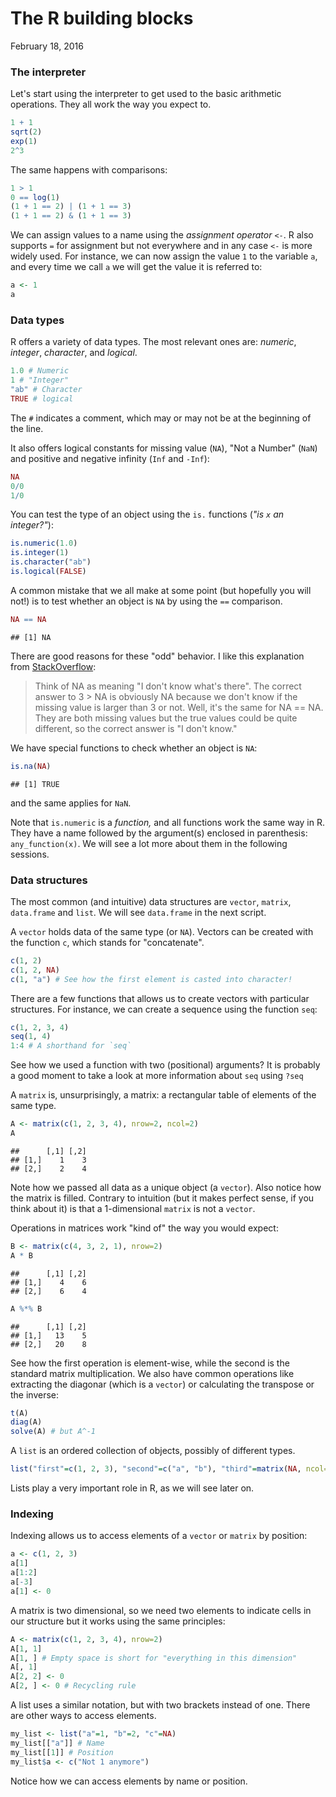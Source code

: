 The R building blocks
================
February 18, 2016

### The interpreter

Let's start using the interpreter to get used to the basic arithmetic operations. They all work the way you expect to.

``` r
1 + 1
sqrt(2)
exp(1)
2^3
```

The same happens with comparisons:

``` r
1 > 1
0 == log(1)
(1 + 1 == 2) | (1 + 1 == 3)
(1 + 1 == 2) & (1 + 1 == 3)
```

We can assign values to a name using the *assignment operator* `<-`. R also supports `=` for assignment but not everywhere and in any case `<-` is more widely used. For instance, we can now assign the value `1` to the variable `a`, and every time we call `a` we will get the value it is referred to:

``` r
a <- 1
a
```

### Data types

R offers a variety of data types. The most relevant ones are: *numeric*, *integer*, *character*, and *logical*.

``` r
1.0 # Numeric
1 # "Integer"
"ab" # Character
TRUE # logical
```

The `#` indicates a comment, which may or may not be at the beginning of the line.

It also offers logical constants for missing value (`NA`), "Not a Number" (`NaN`) and positive and negative infinity (`Inf` and `-Inf`):

``` r
NA
0/0
1/0
```

You can test the type of an object using the `is.` functions (*"is `x` an integer?"*):

``` r
is.numeric(1.0)
is.integer(1)
is.character("ab")
is.logical(FALSE)
```

A common mistake that we all make at some point (but hopefully you will not!) is to test whether an object is `NA` by using the `==` comparison.

``` r
NA == NA
```

    ## [1] NA

There are good reasons for these "odd" behavior. I like this explanation from [StackOverflow](http://stackoverflow.com/questions/25100974/na-matches-na-but-is-not-equal-to-na-why):

> Think of NA as meaning "I don't know what's there". The correct answer to 3 &gt; NA is obviously NA because we don't know if the missing value is larger than 3 or not. Well, it's the same for NA == NA. They are both missing values but the true values could be quite different, so the correct answer is "I don't know."

We have special functions to check whether an object is `NA`:

``` r
is.na(NA)
```

    ## [1] TRUE

and the same applies for `NaN`.

Note that `is.numeric` is a *function,* and all functions work the same way in R. They have a name followed by the argument(s) enclosed in parenthesis: `any_function(x)`. We will see a lot more about them in the following sessions.

### Data structures

The most common (and intuitive) data structures are `vector`, `matrix`, `data.frame` and `list`. We will see `data.frame` in the next script.

A `vector` holds data of the same type (or `NA`). Vectors can be created with the function `c`, which stands for "concatenate".

``` r
c(1, 2)
c(1, 2, NA)
c(1, "a") # See how the first element is casted into character!
```

There are a few functions that allows us to create vectors with particular structures. For instance, we can create a sequence using the function `seq`:

``` r
c(1, 2, 3, 4)
seq(1, 4)
1:4 # A shorthand for `seq`
```

See how we used a function with two (positional) arguments? It is probably a good moment to take a look at more information about `seq` using `?seq`

A `matrix` is, unsurprisingly, a matrix: a rectangular table of elements of the same type.

``` r
A <- matrix(c(1, 2, 3, 4), nrow=2, ncol=2)
A
```

    ##      [,1] [,2]
    ## [1,]    1    3
    ## [2,]    2    4

Note how we passed all data as a unique object (a `vector`). Also notice how the matrix is filled. Contrary to intuition (but it makes perfect sense, if you think about it) is that a 1-dimensional `matrix` is not a `vector`.

Operations in matrices work "kind of" the way you would expect:

``` r
B <- matrix(c(4, 3, 2, 1), nrow=2)
A * B
```

    ##      [,1] [,2]
    ## [1,]    4    6
    ## [2,]    6    4

``` r
A %*% B
```

    ##      [,1] [,2]
    ## [1,]   13    5
    ## [2,]   20    8

See how the first operation is element-wise, while the second is the standard matrix multiplication. We also have common operations like extracting the diagonar (which is a `vector`) or calculating the transpose or the inverse:

``` r
t(A)
diag(A)
solve(A) # but A^-1
```

A `list` is an ordered collection of objects, possibly of different types.

``` r
list("first"=c(1, 2, 3), "second"=c("a", "b"), "third"=matrix(NA, ncol=2, nrow=2))
```

Lists play a very important role in R, as we will see later on.

### Indexing

Indexing allows us to access elements of a `vector` or `matrix` by position:

``` r
a <- c(1, 2, 3)
a[1]
a[1:2]
a[-3]
a[1] <- 0
```

A matrix is two dimensional, so we need two elements to indicate cells in our structure but it works using the same principles:

``` r
A <- matrix(c(1, 2, 3, 4), nrow=2)
A[1, 1]
A[1, ] # Empty space is short for "everything in this dimension"
A[, 1]
A[2, 2] <- 0
A[2, ] <- 0 # Recycling rule
```

A list uses a similar notation, but with two brackets instead of one. There are other ways to access elements.

``` r
my_list <- list("a"=1, "b"=2, "c"=NA)
my_list[["a"]] # Name
my_list[[1]] # Position
my_list$a <- c("Not 1 anymore")
```

Notice how we can access elements by name or position.
